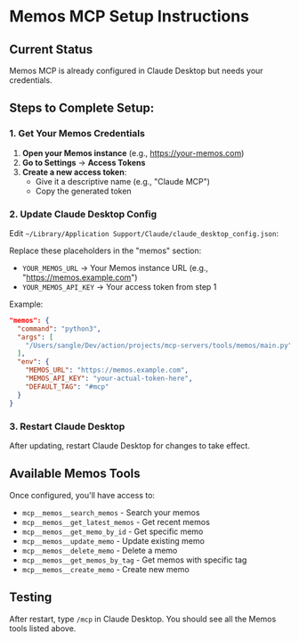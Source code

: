 # Memos MCP Setup Instructions

## Current Status
Memos MCP is already configured in Claude Desktop but needs your credentials.

## Steps to Complete Setup:

### 1. Get Your Memos Credentials

1. **Open your Memos instance** (e.g., https://your-memos.com)
2. **Go to Settings** → **Access Tokens**
3. **Create a new access token**:
   - Give it a descriptive name (e.g., "Claude MCP")
   - Copy the generated token

### 2. Update Claude Desktop Config

Edit `~/Library/Application Support/Claude/claude_desktop_config.json`:

Replace these placeholders in the "memos" section:
- `YOUR_MEMOS_URL` → Your Memos instance URL (e.g., "https://memos.example.com")
- `YOUR_MEMOS_API_KEY` → Your access token from step 1

Example:
```json
"memos": {
  "command": "python3",
  "args": [
    "/Users/sangle/Dev/action/projects/mcp-servers/tools/memos/main.py"
  ],
  "env": {
    "MEMOS_URL": "https://memos.example.com",
    "MEMOS_API_KEY": "your-actual-token-here",
    "DEFAULT_TAG": "#mcp"
  }
}
```

### 3. Restart Claude Desktop

After updating, restart Claude Desktop for changes to take effect.

## Available Memos Tools

Once configured, you'll have access to:
- `mcp__memos__search_memos` - Search your memos
- `mcp__memos__get_latest_memos` - Get recent memos
- `mcp__memos__get_memo_by_id` - Get specific memo
- `mcp__memos__update_memo` - Update existing memo
- `mcp__memos__delete_memo` - Delete a memo
- `mcp__memos__get_memos_by_tag` - Get memos with specific tag
- `mcp__memos__create_memo` - Create new memo

## Testing

After restart, type `/mcp` in Claude Desktop. You should see all the Memos tools listed above.